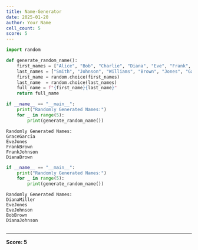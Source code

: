 ```yaml
---
title: Name-Generator
date: 2025-01-20
author: Your Name
cell_count: 5
score: 5
---
```


```python
import random
```


```python
def generate_random_name():
    first_names = ["Alice", "Bob", "Charlie", "Diana", "Eve", "Frank", "Grace", "Hank"]
    last_names = ["Smith", "Johnson", "Williams", "Brown", "Jones", "Garcia", "Miller", "Davis"]
    first_name = random.choice(first_names)
    last_name  = random.choice(last_names)
    full_name = f"{first_name}{last_name}"
    return full_name
```


```python
if __name__ == "__main__":
    print("Randomly Generated Names:")
    for _ in range(5):
        print(generate_random_name())
```

    Randomly Generated Names:
    GraceGarcia
    EveJones
    FrankBrown
    FrankJohnson
    DianaBrown



```python
if __name__ == "__main__":
    print("Randomly Generated Names:")
    for _ in range(5):
        print(generate_random_name())
```

    Randomly Generated Names:
    DianaMiller
    EveJones
    EveJohnson
    BobBrown
    DianaJohnson



```python

```


---
**Score: 5**
